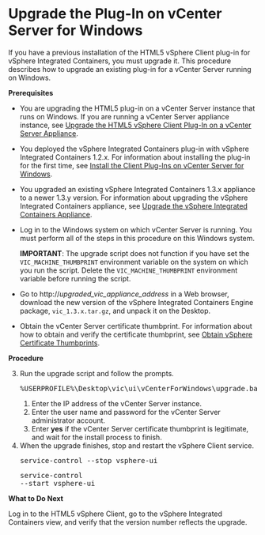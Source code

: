 # Upgrade the Plug-In on vCenter Server for Windows #

If you have a previous installation of the HTML5 vSphere Client plug-in for vSphere Integrated Containers, you must upgrade it. This procedure describes how to upgrade an existing plug-in for a vCenter Server running on Windows.

**Prerequisites**

- You are upgrading the HTML5 plug-in on a vCenter Server instance that runs on Windows. If you are running a vCenter Server appliance instance, see [Upgrade the HTML5 vSphere Client Plug-In on a vCenter Server Appliance](upgrade_h5_plugin_vcsa.md).
- You deployed the vSphere Integrated Containers plug-in with vSphere Integrated Containers 1.2.x. For information about installing the plug-in for the first time, see [Install the Client Plug-Ins on vCenter Server for Windows](plugins_vc_windows.md).
- You upgraded an existing vSphere Integrated Containers 1.3.x appliance to a newer 1.3.y version. For information about upgrading the vSphere Integrated Containers appliance, see [Upgrade the vSphere Integrated Containers Appliance](upgrade_appliance.md).
- Log in to the Windows system on which vCenter Server is running. You must perform all of the steps in this procedure on this Windows system.

    **IMPORTANT**: The upgrade script does not function if you have set the `VIC_MACHINE_THUMBPRINT` environment variable on the system on which you run the script. Delete the `VIC_MACHINE_THUMBPRINT` environment variable before running the script.
- Go to http://<i>upgraded_vic_appliance_address</i> in a Web browser, download the new version of the vSphere Integrated Containers Engine package, `vic_1.3.x.tar.gz`, and unpack it on the Desktop. 
- Obtain the vCenter Server certificate thumbprint. For information about how to obtain and verify the certificate thumbprint, see [Obtain vSphere Certificate Thumbprints](obtain_thumbprint.md).

**Procedure**

3. Run the upgrade script and follow the prompts.<pre>%USERPROFILE%\Desktop\vic\ui\vCenterForWindows\upgrade.bat</pre>
	1. Enter the IP address of the vCenter Server instance.
	1. Enter the user name and password for the vCenter Server administrator account.
	2. Enter **yes** if the vCenter Server certificate thumbprint is legitimate, and wait for the install process to finish. 
10. When the upgrade finishes, stop and restart the vSphere Client service.<pre>service-control --stop vsphere-ui</pre><pre>service-control --start vsphere-ui</pre>

**What to Do Next**

Log in to the HTML5 vSphere Client, go to the vSphere Integrated Containers view, and verify that the version number reflects the upgrade.
